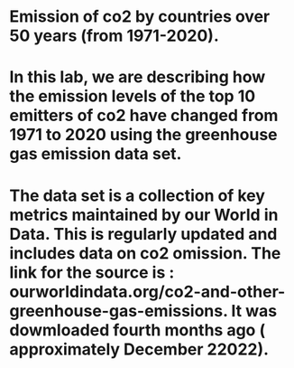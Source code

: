 # Emission of co2 by countries over 50 years (from 1971-2020).
# In this lab, we are describing how the emission levels of the top 10 emitters of co2 have changed from 1971 to 2020 using the greenhouse gas emission data set.
# The data set is a collection of key metrics maintained by our World in Data. This is regularly updated and includes data on co2 omission. The link for the source is : ourworldindata.org/co2-and-other-greenhouse-gas-emissions. It was dowmloaded fourth months ago ( approximately December 22022).
